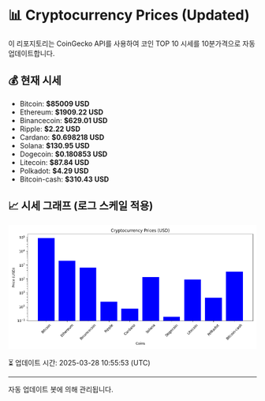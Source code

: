 
# 📊 Cryptocurrency Prices (Updated)

이 리포지토리는 CoinGecko API를 사용하여 코인 TOP 10 시세를 10분가격으로 자동 업데이트합니다.

## 💰 현재 시세
- Bitcoin: **$85009 USD**
- Ethereum: **$1909.22 USD**
- Binancecoin: **$629.01 USD**
- Ripple: **$2.22 USD**
- Cardano: **$0.698218 USD**
- Solana: **$130.95 USD**
- Dogecoin: **$0.180853 USD**
- Litecoin: **$87.84 USD**
- Polkadot: **$4.29 USD**
- Bitcoin-cash: **$310.43 USD**

## 📈 시세 그래프 (로그 스케일 적용)
![Crypto Prices](crypto_prices.png)

⏳ 업데이트 시간: 2025-03-28 10:55:53 (UTC)

---
자동 업데이트 봇에 의해 관리됩니다.
